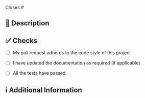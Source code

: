 <!-- 
Thanks for creating this pull request 🤗

Please make sure that the pull request is limited to one type (docs, feature, etc.) and keep it as small as possible.
You can open multiple prs instead of opening a huge one.
-->

<!-- If this pull request closes an issue, please mention the issue number below -->
Closes # <!-- Issue # here -->

## 📑 Description
<!-- Add a brief description of the PR -->

<!-- You can also choose to add a list of changes and if they have been completed or not by using the markdown to-do list syntax
- [ ] Not Completed
- [x] Completed
-->

## ✅ Checks
<!-- Make sure your pr passes the CI checks and do check the following fields as needed - -->
- [ ] My pull request adheres to the code style of this project
- [ ] I have updated the documentation as required (if applicable)
- [ ] All the tests have passed



## ℹ️ Additional Information
<!-- Any additional information like breaking changes, dependencies added, screenshots, comparisons between new and old behavior, etc. -->

